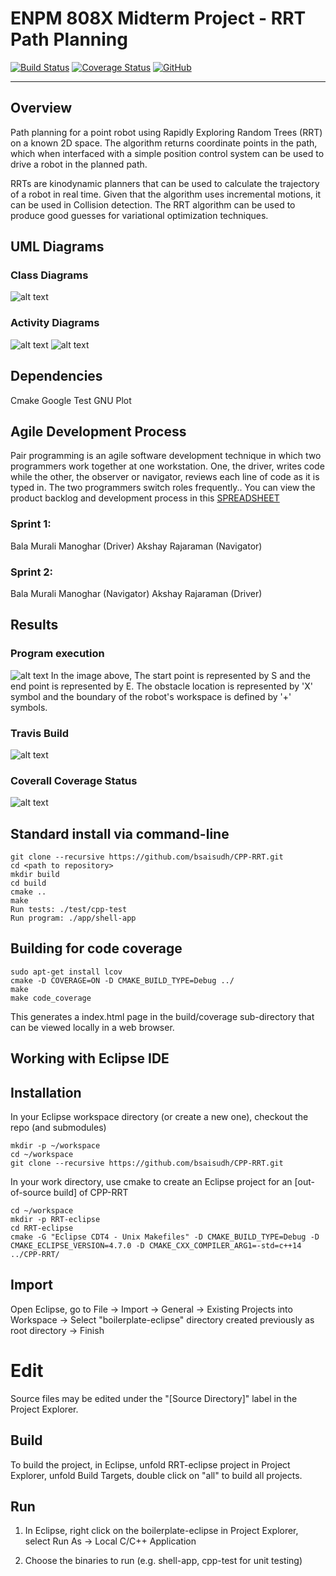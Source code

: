 # ENPM 808X Midterm Project - RRT Path Planning
[![Build Status](https://travis-ci.org/bsaisudh/CPP-RRT.svg?branch=master)](https://travis-ci.org/bsaisudh/CPP-RRT)
[![Coverage Status](https://coveralls.io/repos/github/bsaisudh/CPP-RRT/badge.svg?branch=master)](https://coveralls.io/github/bsaisudh/CPP-RRT?branch=master)
[![GitHub](https://img.shields.io/github/license/mashape/apistatus.svg)](https://raw.githubusercontent.com/bsaisudh/CPP-RRT/master/LICENSE)

---
## Overview

Path planning for a point robot using Rapidly Exploring Random Trees (RRT) on a known 2D space. The algorithm
returns coordinate points in the path, which when interfaced with a simple position control system can be used to
drive a robot in the planned path.

RRTs are kinodynamic planners that can be used to calculate the trajectory of a robot in real time. Given that the
algorithm uses incremental motions, it can be used in Collision detection. The RRT algorithm can be used to
produce good guesses for variational optimization techniques.

## UML Diagrams
### Class Diagrams
![alt text](https://raw.githubusercontent.com/bsaisudh/CPP-RRT/master/UML/Revised/classDescriptions.png)

### Activity Diagrams
![alt text](https://raw.githubusercontent.com/bsaisudh/CPP-RRT/master/UML/Revised/Activity%20Diagram%20Compute%20Path.png)
![alt text](https://raw.githubusercontent.com/bsaisudh/CPP-RRT/master/UML/Revised/activityDiagram_RRT.png)

## Dependencies
Cmake
Google Test
GNU Plot

## Agile Development Process
Pair programming is an agile software development technique in which two programmers work together at one workstation. One, the driver, writes code while the other, the observer or navigator, reviews each line of code as it is typed in. The two programmers switch roles frequently.. You can view the product backlog and development process in this [SPREADSHEET](https://docs.google.com/spreadsheets/d/1cJVLNv9pZ2T4a17OsMPn_WnxRS6tAkfYJKaMcSRo6MA/edit#gid=904828225)
  ### Sprint 1:
  Bala Murali Manoghar (Driver)
  Akshay Rajaraman (Navigator)
  ### Sprint 2:
  Bala Murali Manoghar (Navigator)
  Akshay Rajaraman (Driver)
## Results
### Program execution
![alt text](https://raw.githubusercontent.com/bsaisudh/CPP-RRT/master/results/RRT%20Demo%20Output.png)
In the image above, The start point is represented by S and the end point is represented by E. The obstacle location is represented by 'X' symbol and the boundary of the robot's workspace is defined by '+' symbols.
### Travis Build
![alt text](https://raw.githubusercontent.com/bsaisudh/CPP-RRT/master/results/Travis%20Run.jpeg)
### Coverall Coverage Status
![alt text](https://raw.githubusercontent.com/bsaisudh/CPP-RRT/master/results/Coveralls%20Run.jpeg)
## Standard install via command-line
```
git clone --recursive https://github.com/bsaisudh/CPP-RRT.git
cd <path to repository>
mkdir build
cd build
cmake ..
make
Run tests: ./test/cpp-test
Run program: ./app/shell-app
```

## Building for code coverage
```
sudo apt-get install lcov
cmake -D COVERAGE=ON -D CMAKE_BUILD_TYPE=Debug ../
make
make code_coverage
```
This generates a index.html page in the build/coverage sub-directory that can be viewed locally in a web browser.

## Working with Eclipse IDE ##

## Installation

In your Eclipse workspace directory (or create a new one), checkout the repo (and submodules)
```
mkdir -p ~/workspace
cd ~/workspace
git clone --recursive https://github.com/bsaisudh/CPP-RRT.git
```

In your work directory, use cmake to create an Eclipse project for an [out-of-source build] of CPP-RRT

```
cd ~/workspace
mkdir -p RRT-eclipse
cd RRT-eclipse
cmake -G "Eclipse CDT4 - Unix Makefiles" -D CMAKE_BUILD_TYPE=Debug -D CMAKE_ECLIPSE_VERSION=4.7.0 -D CMAKE_CXX_COMPILER_ARG1=-std=c++14 ../CPP-RRT/
```

## Import

Open Eclipse, go to File -> Import -> General -> Existing Projects into Workspace -> 
Select "boilerplate-eclipse" directory created previously as root directory -> Finish

# Edit

Source files may be edited under the "[Source Directory]" label in the Project Explorer.


## Build

To build the project, in Eclipse, unfold RRT-eclipse project in Project Explorer,
unfold Build Targets, double click on "all" to build all projects.

## Run

1. In Eclipse, right click on the boilerplate-eclipse in Project Explorer,
select Run As -> Local C/C++ Application

2. Choose the binaries to run (e.g. shell-app, cpp-test for unit testing)
